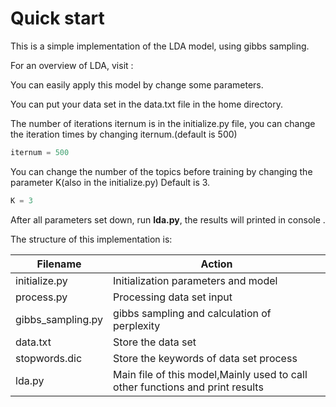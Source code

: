 # Quick start

This is a simple implementation of the LDA model, using gibbs sampling.

For an overview of LDA, visit :

[LDA]: https://www.jmlr.org/papers/volume3/blei03a/blei03a.pdf

You can easily apply this model by change some parameters.

You can put your data set in the data.txt file in the home directory.

The number of iterations iternum is in the initialize.py file, you can change the iteration times by changing iternum.(default is 500)

```python
iternum = 500
```

You can change the number of the topics before training by changing the parameter K(also in the initialize.py) Default is 3.

```python
K = 3
```

After all parameters set down, run **lda.py**, the results will printed in console .

The structure of this implementation is:

| Filename          | Action                                                       |
| ----------------- | ------------------------------------------------------------ |
| initialize.py     | Initialization parameters and model                          |
| process.py        | Processing data set input                                    |
| gibbs_sampling.py | gibbs sampling and calculation of perplexity                 |
| data.txt          | Store the data set                                           |
| stopwords.dic     | Store the keywords of data set process                       |
| lda.py            | Main file of this model,Mainly used to call other functions and print results |

